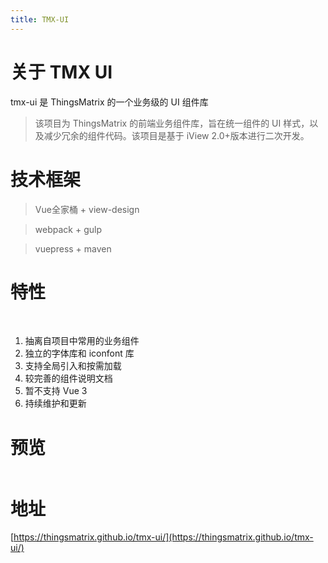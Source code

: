 ```yaml
---
title: TMX-UI
---
```


# 关于 TMX UI

tmx-ui 是 ThingsMatrix 的一个业务级的 UI 组件库

> 该项目为 ThingsMatrix 的前端业务组件库，旨在统一组件的 UI 样式，以及减少冗余的组件代码。该项目是基于 iView 2.0+版本进行二次开发。

# 技术框架
> Vue全家桶 + view-design

> webpack + gulp

> vuepress + maven
# 特性

<br>

1. 抽离自项目中常用的业务组件
2. 独立的字体库和 iconfont 库
3. 支持全局引入和按需加载
4. 较完善的组件说明文档
5. 暂不支持 Vue 3
6. 持续维护和更新

# 预览
<el-carousel :interval="4000" type="card" height="200px">
  <el-carousel-item v-for="item in imgList" :key="item">
    <img :src="item" >
  </el-carousel-item>
</el-carousel>

<script>
  export default {
    data() {
      return {
        imgList:[],
      }
    },
    mounted(){
      for(var i = 1 ;i < 4 ;i++){
        this.imgList.push('/project/公司项目/tmx-ui/tmx-ui'+i+'.jpg')
      }
    }
  }
</script>

<style scoped>
.el-carousel__item h3 {
  display: flex;
  color: #475669;
  opacity: 0.75;
  line-height: 300px;
  margin: 0;
}

.el-carousel__item:nth-child(2n) {
  background-color: #99a9bf;
}

.el-carousel__item:nth-child(2n + 1) {
  background-color: #d3dce6;
}
</style>

# 地址
[https://thingsmatrix.github.io/tmx-ui/](https://thingsmatrix.github.io/tmx-ui/) 
